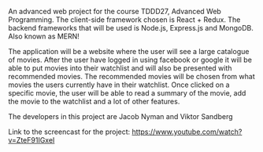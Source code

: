 An advanced web project for the course TDDD27, Advanced Web Programming. The client-side framework chosen is React + Redux. The backend frameworks that will be used is Node.js, Express.js and MongoDB. Also known as MERN!

The application will be a website where the user will see a large catalogue of movies. After the user have logged in using facebook or google it will be able to put movies into their watchlist and will also be presented with recommended movies. The recommended movies will be chosen from what movies the users currently have in their watchlist.
Once clicked on a specific movie, the user will be able to read a summary of the movie, add the movie to the watchlist and a lot of other features.

The developers in this project are Jacob Nyman and Viktor Sandberg

Link to the screencast for the project: https://www.youtube.com/watch?v=ZteF91IGxeI

